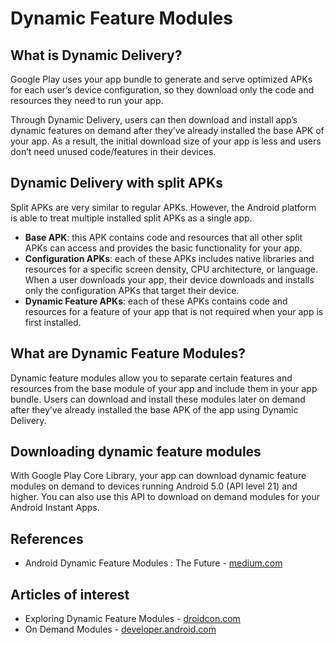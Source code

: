 # Dynamic Feature Modules
## What is Dynamic Delivery?
Google Play uses your app bundle to generate and serve optimized APKs for each user’s device configuration, so they download only the code and resources they need to run your app.

Through Dynamic Delivery, users can then download and install app’s dynamic features on demand after they’ve already installed the base APK of your app. As a result, the initial download size of your app is less and users don’t need unused code/features in their devices.

## Dynamic Delivery with split APKs
Split APKs are very similar to regular APKs. However, the Android platform is able to treat multiple installed split APKs as a single app.
- **Base APK**: this APK contains code and resources that all other split APKs can access and provides the basic functionality for your app.
- **Configuration APKs**: each of these APKs includes native libraries and resources for a specific screen density, CPU architecture, or language. When a user downloads your app, their device downloads and installs only the configuration APKs that target their device.
- **Dynamic Feature APKs**: each of these APKs contains code and resources for a feature of your app that is not required when your app is first installed.

## What are Dynamic Feature Modules?
Dynamic feature modules allow you to separate certain features and resources from the base module of your app and include them in your app bundle. Users can download and install these modules later on demand after they’ve already installed the base APK of the app using Dynamic Delivery.

## Downloading dynamic feature modules
With Google Play Core Library, your app can download dynamic feature modules on demand to devices running Android 5.0 (API level 21) and higher. You can also use this API to download on demand modules for your Android Instant Apps.

## References
- Android Dynamic Feature Modules : The Future - [medium.com](https://medium.com/mindorks/dynamic-feature-modules-the-future-4bee124c0f1)

## Articles of interest
- Exploring Dynamic Feature Modules - [droidcon.com](https://www.droidcon.com/2022/09/30/exploring-dynamic-feature-modules/)
- On Demand Modules - [developer.android.com](https://developer.android.com/codelabs/on-demand-dynamic-delivery#0)
